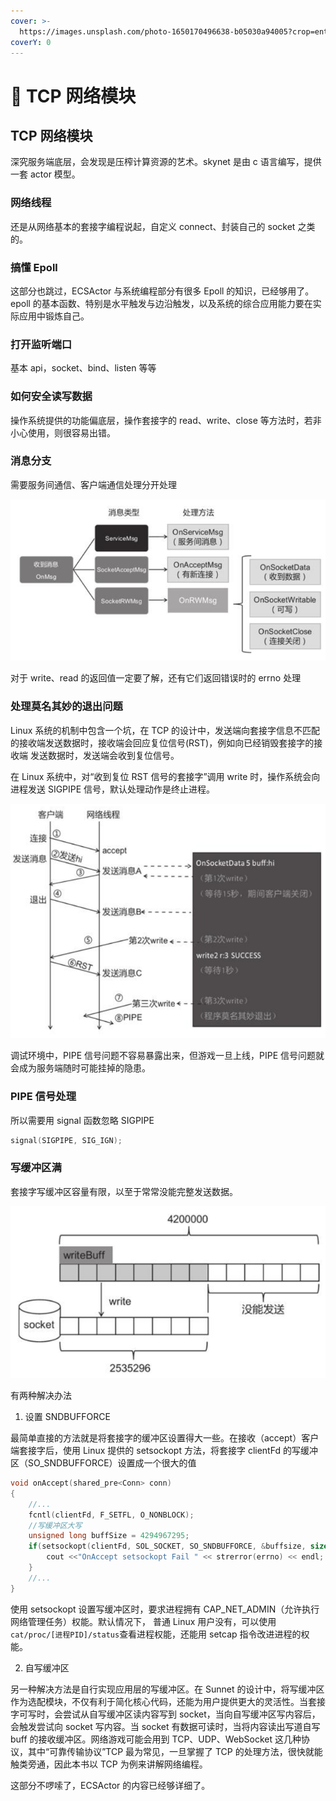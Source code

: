 ```yaml
---
cover: >-
  https://images.unsplash.com/photo-1650170496638-b05030a94005?crop=entropy&cs=srgb&fm=jpg&ixid=MnwxOTcwMjR8MHwxfHJhbmRvbXx8fHx8fHx8fDE2NTI1MzAzMzQ&ixlib=rb-1.2.1&q=85
coverY: 0
---
```


# 🚗 TCP 网络模块

## TCP 网络模块

深究服务端底层，会发现是压榨计算资源的艺术。skynet 是由 c 语言编写，提供一套 actor 模型。

### 网络线程

还是从网络基本的套接字编程说起，自定义 connect、封装自己的 socket 之类的。

### 搞懂 Epoll

这部分也跳过，ECSActor 与系统编程部分有很多 Epoll 的知识，已经够用了。epoll 的基本函数、特别是水平触发与边沿触发，以及系统的综合应用能力要在实际应用中锻炼自己。

### 打开监听端口

基本 api，socket、bind、listen 等等

### 如何安全读写数据

操作系统提供的功能偏底层，操作套接字的 read、write、close 等方法时，若非小心使用，则很容易出错。

### 消息分支

需要服务间通信、客户端通信处理分开处理

![OnMsg的分支](../.gitbook/assets/2023-11-05142147.png)

对于 write、read 的返回值一定要了解，还有它们返回错误时的 errno 处理

### 处理莫名其妙的退出问题

Linux 系统的机制中包含一个坑，在 TCP 的设计中，发送端向套接字信息不匹配的接收端发送数据时，接收端会回应复位信号(RST)，例如向已经销毁套接字的接收端
发送数据时，发送端会收到复位信号。

在 Linux 系统中，对“收到复位 RST 信号的套接字”调用 write 时，操作系统会向进程发送 SIGPIPE 信号，默认处理动作是终止进程。

![向关闭的套接字发送内容](../.gitbook/assets/2023-11-05142823.png)

调试环境中，PIPE 信号问题不容易暴露出来，但游戏一旦上线，PIPE 信号问题就会成为服务端随时可能挂掉的隐患。

### PIPE 信号处理

所以需要用 signal 函数忽略 SIGPIPE

```cpp
signal(SIGPIPE, SIG_IGN);
```

### 写缓冲区满

套接字写缓冲区容量有限，以至于常常没能完整发送数据。

![发送太多数据，缓冲区容纳不下](../.gitbook/assets/2023-11-05143206.png)

有两种解决办法

1. 设置 SNDBUFFORCE

最简单直接的方法就是将套接字的缓冲区设置得大一些。在接收（accept）客户端套接字后，使用 Linux 提供的 setsockopt 方法，将套接字 clientFd 的写缓冲区（SO_SNDBUFFORCE）设置成一个很大的值

```cpp
void onAccept(shared_pre<Conn> conn)
{
    //...
    fcntl(clientFd, F_SETFL, O_NONBLOCK);
    //写缓冲区大写
    unsigned long buffSize = 4294967295;
    if(setsockopt(clientFd, SOL_SOCKET, SO_SNDBUFFORCE, &buffsize, sizeof(buffsize)) < 0){
        cout <<"OnAccept setsockopt Fail " << strerror(errno) << endl;
    }
    //...
}
```

使用 setsockopt 设置写缓冲区时，要求进程拥有 CAP_NET_ADMIN（允许执行网络管理任务）权能。默认情况下，
普通 Linux 用户没有，可以使用`cat/proc/[进程PID]/status`查看进程权能，还能用 setcap 指令改进进程的权能。

2. 自写缓冲区

另一种解决方法是自行实现应用层的写缓冲区。在 Sunnet 的设计中，将写缓冲区作为选配模块，不仅有利于简化核心代码，还能为用户提供更大的灵活性。当套接字可写时，会尝试从自写缓冲区读内容写到 socket，当向自写缓冲区写内容后，会触发尝试向 socket 写内容。当 socket 有数据可读时，当将内容读出写道自写 buff 的接收缓冲区。网络游戏可能会用到 TCP、UDP、WebSocket 这几种协议，其中“可靠传输协议”TCP 最为常见，一旦掌握了 TCP 的处理方法，很快就能触类旁通，因此本书以 TCP 为例来讲解网络编程。

这部分不啰嗦了，ECSActor 的内容已经够详细了。
